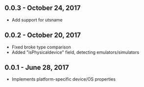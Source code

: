 ## 0.0.3 - October 24, 2017

* Add support for utsname

## 0.0.2 - October 20, 2017

* Fixed broke type comparison
* Added "isPhysicaldevice" field, detecting emulators/simulators

## 0.0.1 - June 28, 2017

* Implements platform-specific device/OS properties
